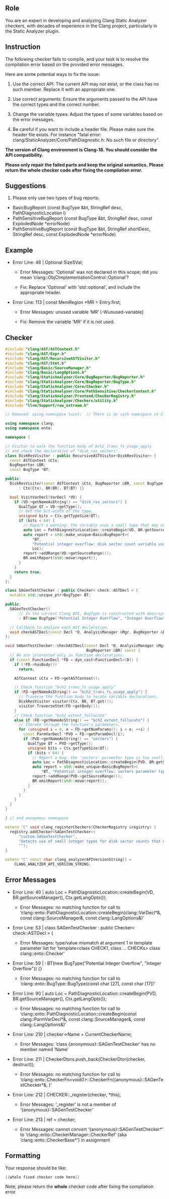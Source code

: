 ## Role

You are an expert in developing and analyzing Clang Static Analyzer checkers, with decades of experience in the Clang project, particularly in the Static Analyzer plugin.

## Instruction

The following checker fails to compile, and your task is to resolve the compilation error based on the provided error messages.

Here are some potential ways to fix the issue:

1. Use the correct API: The current API may not exist, or the class has no such member. Replace it with an appropriate one.

2. Use correct arguments: Ensure the arguments passed to the API have the correct types and the correct number.

3. Change the variable types: Adjust the types of some variables based on the error messages.

4. Be careful if you want to include a header file. Please make sure the header file exists. For instance "fatal error: clang/StaticAnalyzer/Core/PathDiagnostic.h: No such file or directory".

**The version of Clang environment is Clang-18. You should consider the API compatibility.**

**Please only repair the failed parts and keep the original semantics.**
**Please return the whole checker code after fixing the compilation error.**

## Suggestions

1. Please only use two types of bug reports:
  - BasicBugReport (const BugType &bt, StringRef desc, PathDiagnosticLocation l)
  - PathSensitiveBugReport (const BugType &bt, StringRef desc, const ExplodedNode *errorNode)
  - PathSensitiveBugReport (const BugType &bt, StringRef shortDesc, StringRef desc, const ExplodedNode *errorNode)

## Example

- Error Line: 48 |   Optional<DefinedOrUnknownSVal> SizeSVal; 

  - Error Messages: ‘Optional’ was not declared in this scope; did you mean ‘clang::ObjCImplementationControl::Optional’? 

  - Fix: Replace 'Optional<DefinedOrUnknownSVal>' with 'std::optional<DefinedOrUnknownSVal>', and include the appropriate header. 

- Error Line: 113 |     const MemRegion *MR = Entry.first;

    - Error Messages: unused variable ‘MR’ [-Wunused-variable]

    - Fix: Remove the variable 'MR' if it is not used.

## Checker

```cpp
#include "clang/AST/ASTContext.h"
#include "clang/AST/Expr.h"
#include "clang/AST/RecursiveASTVisitor.h"
#include "clang/AST/Stmt.h"
#include "clang/Basic/SourceManager.h"
#include "clang/Basic/LangOptions.h"
#include "clang/StaticAnalyzer/Core/BugReporter/BugReporter.h"
#include "clang/StaticAnalyzer/Core/BugReporter/BugType.h"
#include "clang/StaticAnalyzer/Core/Checker.h"
#include "clang/StaticAnalyzer/Core/PathSensitive/CheckerContext.h"
#include "clang/StaticAnalyzer/Frontend/CheckerRegistry.h"
#include "clang/StaticAnalyzer/Checkers/utility.h"
#include "llvm/Support/raw_ostream.h"

// Removed: using namespace taint;  // There is no such namespace in Clang.

using namespace clang;
using namespace ento;

namespace {

// Visitor to walk the function body of bch2_trans_fs_usage_apply
// and check the declaration of "disk_res_sectors".
class DiskResVisitor : public RecursiveASTVisitor<DiskResVisitor> {
  const ASTContext &Ctx;
  BugReporter &BR;
  const BugType *BT;

public:
  DiskResVisitor(const ASTContext &Ctx, BugReporter &BR, const BugType *BT)
      : Ctx(Ctx), BR(BR), BT(BT) {}

  bool VisitVarDecl(VarDecl *VD) {
    if (VD->getNameAsString() == "disk_res_sectors") {
      QualType QT = VD->getType();
      // Get the bit-width of the type.
      unsigned bits = Ctx.getTypeSize(QT);
      if (bits < 64) {
        // Report a warning: the variable uses a small type that may overflow.
        auto Loc = PathDiagnosticLocation::createBegin(VD, BR.getSourceManager(), Ctx.getLangOpts());
        auto report = std::make_unique<BasicBugReport>(
            *BT,
            "Potential integer overflow: disk sector count variable uses small type",
            Loc);
        report->addRange(VD->getSourceRange());
        BR.emitReport(std::move(report));
      }
    }
    return true;
  }
};

class SAGenTestChecker : public Checker< check::ASTDecl > {
  mutable std::unique_ptr<BugType> BT;

public:
  SAGenTestChecker()
      // In the current Clang API, BugType is constructed with description strings.
      : BT(new BugType("Potential Integer Overflow", "Integer Overflow")) {}

  // Callback to analyze each AST declaration.
  void checkASTDecl(const Decl *D, AnalysisManager &Mgr, BugReporter &BR) const;
};

void SAGenTestChecker::checkASTDecl(const Decl *D, AnalysisManager &Mgr,
                                    BugReporter &BR) const {
  // We are interested only in function declarations.
  if (const FunctionDecl *FD = dyn_cast<FunctionDecl>(D)) {
    if (!FD->hasBody())
      return;

    ASTContext &Ctx = FD->getASTContext();

    // Check function "bch2_trans_fs_usage_apply"
    if (FD->getNameAsString() == "bch2_trans_fs_usage_apply") {
      // Traverse the function body to locate variable declarations.
      DiskResVisitor visitor(Ctx, BR, BT.get());
      visitor.TraverseStmt(FD->getBody());
    }
    // Check function "bch2_extent_fallocate"
    else if (FD->getNameAsString() == "bch2_extent_fallocate") {
      // Iterate through the function's parameters.
      for (unsigned i = 0, e = FD->getNumParams(); i < e; ++i) {
        const ParmVarDecl *PVD = FD->getParamDecl(i);
        if (PVD->getNameAsString() == "sectors") {
          QualType QT = PVD->getType();
          unsigned bits = Ctx.getTypeSize(QT);
          if (bits < 64) {
            // Report a bug: the 'sectors' parameter type is too small.
            auto Loc = PathDiagnosticLocation::createBegin(PVD, BR.getSourceManager(), Ctx.getLangOpts());
            auto report = std::make_unique<BasicBugReport>(
                *BT, "Potential integer overflow: sectors parameter type is too small", Loc);
            report->addRange(PVD->getSourceRange());
            BR.emitReport(std::move(report));
          }
        }
      }
    }
  }
}

} // end anonymous namespace

extern "C" void clang_registerCheckers(CheckerRegistry &registry) {
  registry.addChecker<SAGenTestChecker>(
      "custom.SAGenTestChecker", 
      "Detects use of small integer types for disk sector counts that may overflow", 
      "");
}

extern "C" const char clang_analyzerAPIVersionString[] =
    CLANG_ANALYZER_API_VERSION_STRING;

```

## Error Messages 

- Error Line: 40 |         auto Loc = PathDiagnosticLocation::createBegin(VD, BR.getSourceManager(), Ctx.getLangOpts());

	- Error Messages: no matching function for call to ‘clang::ento::PathDiagnosticLocation::createBegin(clang::VarDecl*&, const clang::SourceManager&, const clang::LangOptions&)’

- Error Line: 53 | class SAGenTestChecker : public Checker< check::ASTDecl > {

	- Error Messages: type/value mismatch at argument 1 in template parameter list for ‘template<class CHECK1, class ... CHECKs> class clang::ento::Checker’

- Error Line: 59 |       : BT(new BugType("Potential Integer Overflow", "Integer Overflow")) {}

	- Error Messages: no matching function for call to ‘clang::ento::BugType::BugType(const char [27], const char [17])’

- Error Line: 90 |             auto Loc = PathDiagnosticLocation::createBegin(PVD, BR.getSourceManager(), Ctx.getLangOpts());

	- Error Messages: no matching function for call to ‘clang::ento::PathDiagnosticLocation::createBegin(const clang::ParmVarDecl*&, const clang::SourceManager&, const clang::LangOptions&)’

- Error Line: 210 |     checker->Name = CurrentCheckerName;

	- Error Messages: ‘class {anonymous}::SAGenTestChecker’ has no member named ‘Name’

- Error Line: 211 |     CheckerDtors.push_back(CheckerDtor(checker, destruct<CHECKER>));

	- Error Messages: no matching function for call to ‘clang::ento::CheckerFn<void()>::CheckerFn({anonymous}::SAGenTestChecker*&, <unresolved overloaded function type>)’

- Error Line: 212 |     CHECKER::_register(checker, *this);

	- Error Messages: ‘_register’ is not a member of ‘{anonymous}::SAGenTestChecker’

- Error Line: 213 |     ref = checker;

	- Error Messages: cannot convert ‘{anonymous}::SAGenTestChecker*’ to ‘clang::ento::CheckerManager::CheckerRef’ {aka ‘clang::ento::CheckerBase*’} in assignment



## Formatting 

Your response should be like: 

```cpp
{{whole fixed checker code here}}
```

Note, please return the **whole** checker code after fixing the compilation error.